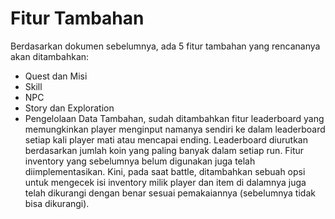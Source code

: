 # Fitur Tambahan

Berdasarkan dokumen sebelumnya, ada 5 fitur tambahan yang rencananya akan ditambahkan:
- Quest dan Misi
- Skill
- NPC
- Story dan Exploration
- Pengelolaan Data Tambahan, sudah ditambahkan fitur leaderboard yang memungkinkan player menginput namanya sendiri ke dalam leaderboard setiap kali player mati atau mencapai ending. Leaderboard diurutkan berdasarkan jumlah koin yang paling banyak dalam setiap run. Fitur inventory yang sebelumnya belum digunakan juga telah diimplementasikan. Kini, pada saat battle, ditambahkan sebuah opsi untuk mengecek isi inventory milik player dan item di dalamnya juga telah dikurangi dengan benar sesuai pemakaiannya (sebelumnya tidak bisa dikurangi).